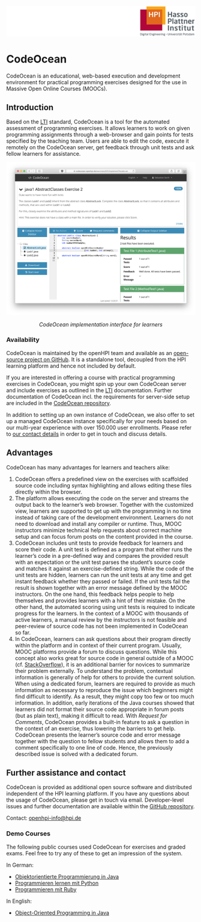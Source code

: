 ![HPI Logo](../../img/HPI_Logo.png)

# CodeOcean

CodeOcean is an educational, web-based execution and development environment for practical programming exercises designed for the use in Massive Open Online Courses (MOOCs). 

## Introduction 

Based on the [LTI](../../courseadministration/addcontent/learningunits/lti.md) standard, CodeOcean is a tool for the automated assessment of programming exercises. It allows learners to work on given programming assignments through a web-browser and gain points for  tests specified by the teaching team. Users are able to edit the code, execute it remotely on the CodeOcean server, get feedback through unit tests and ask fellow learners for assistance.

<center>

![CodeOcean implementation interface](../img/externaltools/codeocean/implement.png)

*CodeOcean implementation interface for learners*
</center>

### Availability

CodeOcean is maintained by the openHPI team and available as an [open-source project on GitHub](https://github.com/openHPI/codeocean). It is a standalone tool, decoupled from the HPI learning platform and hence not included by default. 

If you are interested in offering a course with practical programming exercises in CodeOcean, you might spin up your own CodeOcean server and include exercises as outlined in the [LTI](../../courseadministration/addcontent/learningunits/lti.md) documentation. Further documentation of CodeOcean incl. the requirements for server-side setup are included in the [CodeOcean repository](https://github.com/openHPI/codeocean). 

In addition to setting up an own instance of CodeOcean, we also offer to set up a managed CodeOcean instance specifically for your needs based on our multi-year experience with over 150.000 user enrollments. Please refer to [our contact details](#further-assistance-and-contact) in order to get in touch and discuss details.

## Advantages

CodeOcean has many advantages for learners and teachers alike: 

1. CodeOcean offers a predefined view on the exercises with scaffolded source code including syntax highlighting and allows editing these files directly within the browser.
2. The platform allows executing the code on the server and streams the output back to the learner’s web browser. Together with the customized view, learners are supported to get up with the programming in no time instead of taking care of the development environment. Learners do not need to download and install any compiler or runtime. Thus, MOOC instructors minimize technical help requests about correct machine setup and can focus forum posts on the content provided in the course.
3. CodeOcean includes unit tests to provide feedback for learners and score their code. A unit test is defined as a program that either runs the learner’s code in a pre-defined way and compares the provided result with an expectation or the unit test parses the student’s source code and matches it against an exercise-defined string. While the code of the unit tests are hidden, learners can run the unit tests at any time and get instant feedback whether they passed or failed. If the unit tests fail the result is shown together with an error message defined by the MOOC instructors. On the one hand, this feedback helps people to help themselves and provides learners with a hint of their mistake. On the other hand, the automated scoring using unit tests is required to indicate progress for the learners. In the context of a MOOC with thousands of active learners, a manual review by the instructors is not feasible and peer-review of source code has not been implemented in CodeOcean so far.
4. In CodeOcean, learners can ask questions about their program directly within the platform and in context of their current program. Usually, MOOC platforms provide a forum to discuss questions. While this concept also works great for source code in general outside of a MOOC (cf. [StackOverflow](https://stackoverflow.com)), it is an additional barrier for novices to summarize their problem externally. To understand the problem, contextual information is generally of help for others to provide the current solution. When using a dedicated forum, learners are required to provide as much information as necessary to reproduce the issue which beginners might find difficult to identify. As a result, they might copy too few or too much information. In addition, early iterations of the Java courses showed that learners did not format their source code appropriate in forum posts (but as plain text), making it difficult to read. With _Request for Comments_, CodeOcean provides a built-in feature to ask a question in the context of an exercise, thus lowering the barriers to get help. CodeOcean presents the learner’s source code and error message together with the question to fellow students and allows them to add a comment specifically to one line of code. Hence, the previously described issue is solved with a dedicated forum.

## Further assistance and contact

CodeOcean is provided as additional open source software and distributed independent of the HPI learning platform. If you have any questions about the usage of CodeOcean, please get in touch via email. Developer-level issues and further documentation are available within the [GitHub repository](https://github.com/openHPI/codeocean).

Contact: openhpi-info@hpi.de

### Demo Courses

The following public courses used CodeOcean for exercises and graded exams. Feel free to try any of these to get an impression of the system.

In German:

- [Objektorientierte Programmierung in Java](https://open.hpi.de/courses/javaeinstieg2020)
- [Programmieren lernen mit Python](https://open.hpi.de/courses/pythonjunior2020)
- [Programmieren mit Ruby](https://open.hpi.de/courses/ruby2018)

In English:

- [Object-Oriented Programming in Java](https://open.sap.com/courses/java1)
